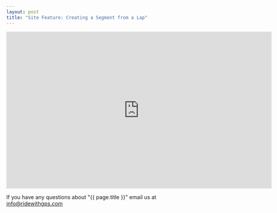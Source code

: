 ```yaml
---
layout: post
title: "Site Feature: Creating a Segment from a Lap"
---
```


<iframe width="700" height="415" src="http://www.youtube.com/embed/pV9Iks2I704" frameborder="0" allowfullscreen></iframe>

If you have any questions about "{{ page.title }}" email us at <a href="mailto:info@ridewithgps.com">info@ridewithgps.com</a>
